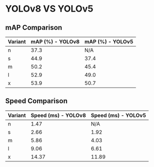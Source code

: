 ---
---

# YOLOv8 VS YOLOv5

## mAP Comparison

| Variant | mAP (%) - YOLOv8 | mAP (%) - YOLOv5 |
| ------- | ---------------- | ---------------- |
| n       | 37.3             | N/A              |
| s       | 44.9             | 37.4             |
| m       | 50.2             | 45.4             |
| l       | 52.9             | 49.0             |
| x       | 53.9             | 50.7             |

## Speed Comparison

| Variant | Speed (ms) - YOLOv8 | Speed (ms) - YOLOv5 |
| ------- | ------------------- | ------------------- |
| n       | 1.47                | N/A                 |
| s       | 2.66                | 1.92                |
| m       | 5.86                | 4.03                |
| l       | 9.06                | 6.61                |
| x       | 14.37               | 11.89               |
